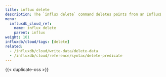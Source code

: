 ```yaml
---
title: influx delete
description: The `influx delete` command deletes points from an InfluxDB bucket.
menu:
  influxdb_cloud_ref:
    name: influx delete
    parent: influx
weight: 101
influxdb/cloud/tags: [delete]
related:
  - /influxdb/cloud/write-data/delete-data
  - /influxdb/cloud/reference/syntax/delete-predicate
---
```


{{< duplicate-oss >}}

